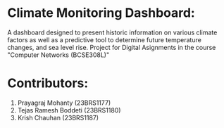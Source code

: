 # Climate Monitoring Dashboard:
A dashboard designed to present historic information on various climate factors as well as a predictive tool to determine future temperature changes, and sea level rise.
Project for Digital Asignments in the course "Computer Networks (BCSE308L)"

# Contributors:
1. Prayagraj Mohanty (23BRS1177)<br>
2. Tejas Ramesh Boddeti (23BRS1180)<br>
3. Krish Chauhan (23BRS1187)
